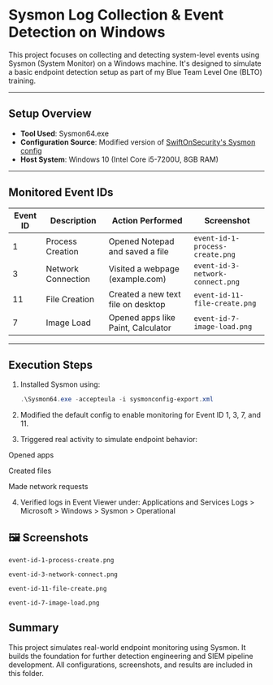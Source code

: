 #  Sysmon Log Collection & Event Detection on Windows

This project focuses on collecting and detecting system-level events using Sysmon (System Monitor) on a Windows machine. It's designed to simulate a basic endpoint detection setup as part of my Blue Team Level One (BLTO) training.

---

##  Setup Overview

- **Tool Used**: Sysmon64.exe
- **Configuration Source**: Modified version of [SwiftOnSecurity's Sysmon config](https://github.com/SwiftOnSecurity/sysmon-config)
- **Host System**: Windows 10 (Intel Core i5-7200U, 8GB RAM)

---

##  Monitored Event IDs

| Event ID | Description               | Action Performed                              | Screenshot                        |
|----------|---------------------------|-----------------------------------------------|------------------------------------|
| 1        | Process Creation          | Opened Notepad and saved a file               | `event-id-1-process-create.png`    |
| 3        | Network Connection        | Visited a webpage (example.com)               | `event-id-3-network-connect.png`   |
| 11       | File Creation             | Created a new text file on desktop            | `event-id-11-file-create.png`      |
| 7        | Image Load                | Opened apps like Paint, Calculator            | `event-id-7-image-load.png`        |

---

##  Execution Steps

1. Installed Sysmon using:
   ```powershell
   .\Sysmon64.exe -accepteula -i sysmonconfig-export.xml


2. Modified the default config to enable monitoring for Event ID 1, 3, 7, and 11.

3. Triggered real activity to simulate endpoint behavior:

Opened apps

Created files

Made network requests

4. Verified logs in Event Viewer under:
   Applications and Services Logs > Microsoft > Windows > Sysmon > Operational
   
## 🖼️ Screenshots
    event-id-1-process-create.png

    event-id-3-network-connect.png

    event-id-11-file-create.png

    event-id-7-image-load.png
    
## Summary
This project simulates real-world endpoint monitoring using Sysmon. It builds the foundation for further detection engineering and SIEM pipeline development. All configurations, screenshots, and results are included in this folder.




